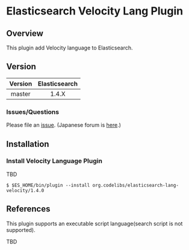 Elasticsearch Velocity Lang Plugin
=======================

## Overview

This plugin add Velocity language to Elasticsearch.

## Version

| Version   | Elasticsearch |
|:---------:|:-------------:|
| master    | 1.4.X         |

### Issues/Questions

Please file an [issue](https://github.com/codelibs/elasticsearch-lang-velocity/issues "issue").
(Japanese forum is [here](https://github.com/codelibs/codelibs-ja-forum "here").)

## Installation

### Install Velocity Language Plugin

TBD

    $ $ES_HOME/bin/plugin --install org.codelibs/elasticsearch-lang-velocity/1.4.0

## References

This plugin supports an executable script language(search script is not supported).

TBD
